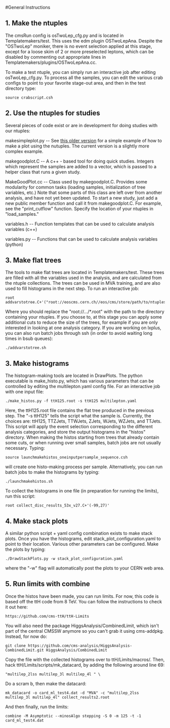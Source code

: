 #General Instructions


## 1. Make the ntuples

The cmsRun config is osTwoLep_cfg.py and is located in Templatemakers/test. This uses the edm plugin OSTwoLepAna. 
Despite the "OSTwoLep" moniker, there is no event selection applied at this stage, except for a loose skim of 2 or more
preselected leptons, which can be disabled by commenting out appropriate lines in Templatemakers/plugins/OSTwoLepAna.cc.

To make a test ntuple, you can simply run an interactive job after editing osTwoLep_cfg.py. To process all the samples,
you can edit the various crab configs to point to your favorite stage-out area, and then in the test directory type:

    source crabscript.csh


## 2. Use the ntuples for studies

Several pieces of code exist or are in development for doing studies with our ntuples:

makesimpleplot.py -- See [this older version](https://github.com/cms-ttH/ttH-13TeVMultiLeptons/blob/ccb950fa684e6ce62224080508a36b0ba2ff7abe/TemplateMakers/test/makesimpleplot.py) 
for a simple example of how to make a plot using the nutuples. The current version is a slightly more complex example.

makegoodplot.C -- A c++ - based tool for doing quick studies. Integers which represent the samples are added to a vector, which is passed to a helper class that runs a given study.
 
MakeGoodPlot.cc -- Class used by makegoodplot.C. Provides some modularity for common tasks (loading samples, initialization of tree variables, etc.) 
Note that some parts of this class are left over from another analysis, and have not yet been updated. To start a new study, just add a new public 
member function and call it from makegoodplot.C. For example, see the "print_cutflow" function. Specify the location of your ntuples in "load_samples."
         
variables.h -- Function templates that can be used to calculate analysis variables (c++)

variables.py -- Functions that can be used to calculate analysis variables (python)


## 3. Make flat trees

The tools to make flat trees are located in Templatemakers/test. These trees are filled with all the variables used in 
the analysis, and are calculated from the ntuple collections. The trees can be used in MVA training, and are also used to 
fill histograms in the next step. To run an interactive job:

    root addvarstotree.C+'("root://eoscms.cern.ch//eos/cms/store/path/to/ntuples/ttH125/*.root","ttH125.root")'

Where you should replace the "root://.../*.root" with the path to the directory containing your ntuples. If you choose to,
at this stage you can apply some additional cuts to reduce the size of the trees, for example if you are only interested in
looking at one analysis category. 
If you are working on lxplus, you can also run batch jobs through ssh (in order to avoid waiting long times in bsub queues):

    ./addvarstotree.sh


## 3. Make histograms

The histogram-making tools are located in DrawPlots. The python executable is make_histo.py, which has various parameters that 
can be controlled by editing the multilepton.yaml config file. For an interactive job with one input file:

    ./make_histos.py -f ttH125.root -s ttH125 multilepton.yaml 

Here, the ttH125.root file contains the flat tree produced in the previous step. The "-s ttH125" tells the script what the sample
is. Currently, the choices are: ttH125, TTZJets, TTWJets, ZJets, WJets, WZJets, and TTJets. This script will apply the event selection
corresponding to the different analysis categories, and store the output histograms in the "histos" directory.
When making the histos starting from trees that already contain some cuts, or when running over small samples, batch jobs are not usually necessary. Typing:

    source launchmakehistos_oneinputpersample_sequence.csh

will create one histo-making process per sample. Alternatively, you can run batch jobs to make the histograms by typing:

    ./launchmakehistos.sh

To collect the histograms in one file (in preparation for running the limits), run this script:

    root collect_disc_results_53x_v27.C+'(-99,27)'


## 4. Make stack plots

A similar python script + yaml config combination exists to make stack plots. Once you have the histograms, edit stack_plot_configuration.yaml to
point to their location. Various other parameters can be configured. Make the plots by typing:

    ./DrawStackPlots.py -w stack_plot_configuration.yaml

where the "-w" flag will automatically post the plots to your CERN web area.


## 5. Run limits with combine

Once the histos have been made, you can run limits. For now, this code is based off the ttH code from 8 TeV. You can follow the instructions to check it out here:

    https://github.com/cms-ttH/ttH-Limits

You will also need the package HiggsAnalysis/CombinedLimit, which isn't part of the central CMSSW anymore so you can't grab it using cms-addpkg. Instead, for now do:

    git clone https://github.com/cms-analysis/HiggsAnalysis-CombinedLimit.git HiggsAnalysis/CombinedLimit

Copy the file with the collected histograms over to ttH/Limits/macros/. Then, hack ttH/Limits/scripts/mk_datacard, by adding the following around line 69:

    "multilep_2lss multilep_3l multilep_4l " \ 

Do a scram b, then make the datacard:

    mk_datacard -o card_ml_test4.dat -d "MVA" -c "multilep_2lss multilep_3l multilep_4l" collect_results2.root

And then finally, run the limits:

    combine -M Asymptotic --minosAlgo stepping -S 0 -m 125 -t -1 card_ml_test4.dat 

